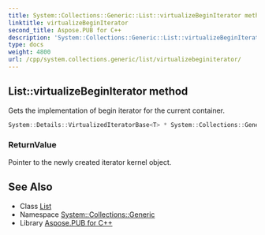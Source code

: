 ```yaml
---
title: System::Collections::Generic::List::virtualizeBeginIterator method
linktitle: virtualizeBeginIterator
second_title: Aspose.PUB for C++
description: 'System::Collections::Generic::List::virtualizeBeginIterator method. Gets the implementation of begin iterator for the current container in C++.'
type: docs
weight: 4800
url: /cpp/system.collections.generic/list/virtualizebeginiterator/
---
```

## List::virtualizeBeginIterator method


Gets the implementation of begin iterator for the current container.

```cpp
System::Details::VirtualizedIteratorBase<T> * System::Collections::Generic::List<T>::virtualizeBeginIterator() override
```


### ReturnValue

Pointer to the newly created iterator kernel object.

## See Also

* Class [List](../)
* Namespace [System::Collections::Generic](../../)
* Library [Aspose.PUB for C++](../../../)
